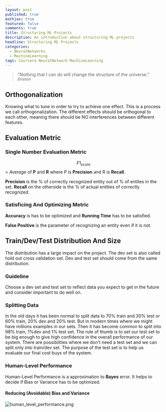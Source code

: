 ```yaml
---
layout: post
published: true
mathjax: true
featured: false
comments: true
title: Structuring ML Projects
description: An introduction about structuring ML projects
headline: Structuring ML Projects
categories:
  - NeuralNetworks
  - MachineLearning
tags: Coursera NeuralNetwork MachineLearning
---
```

>&quot;Nothing that I can do will change the structure of the universe.&quot;
><small><cite title="Einstein">Einstein</cite></small>

## Orthogonalization
Knowing what to tune in order to try to achieve one effect. This is a process we call orthogonalization.
The different effects should be orthogonal to each other, meaning there should be NO interferences between different features.

## Evaluation Metric

### Single Number Evaluation Metric
$$F1_{score}$$ = *Average* of **P** and **R**
where P is **Precision** and R is **Recall**.

**Precision** is the % of correctly recognized entity out of % of entites in the set. **Recall** on the otherside is the % of actual entities of correctly recognized.

### Satisficing And Optimizing Metric
**Accuracy** is has to be optimized and **Running Time** has to be satisfied.

**False Positive** is the parameter of recognizing an entity even if it is not.

## Train/Dev/Test Distribution And Size
The distribution has a large impact on the project. The dev set is also called hold out cross validation set.
Dev and test set should come from the same distribution.

### Guideline
Choose a dev set and test set to reflect data you expect to get in the future and consider important to do well on.

### Splitting Data
In the old days it has been normal to split data to 
70% train and 30% test or 60% train, 20% dev and 20% test. 
But in modern times where we might have millions examples in our sets. Then it has become common to split into 98% train, 1%dev and 1% test set. 
The rule of thumb is to set our test set to be big enough to give high confidence in the overall performance of our system.
There are possibilities where we don't need a test set and we can split only into train/dev set. The purpose of the test set is to help us evaluate our final cost buys of the system.

### Human-Level Performance
Human-Level Performance is a approximation to **Bayes** error. It helps to decide if Bias or Variance has to be optimized.

#### Reducing (Avoidable) Bias and Variance
![human_level_performance.png]({{site.baseurl}}/images/posts/StructuringMLProjects/human_level_performance.png)